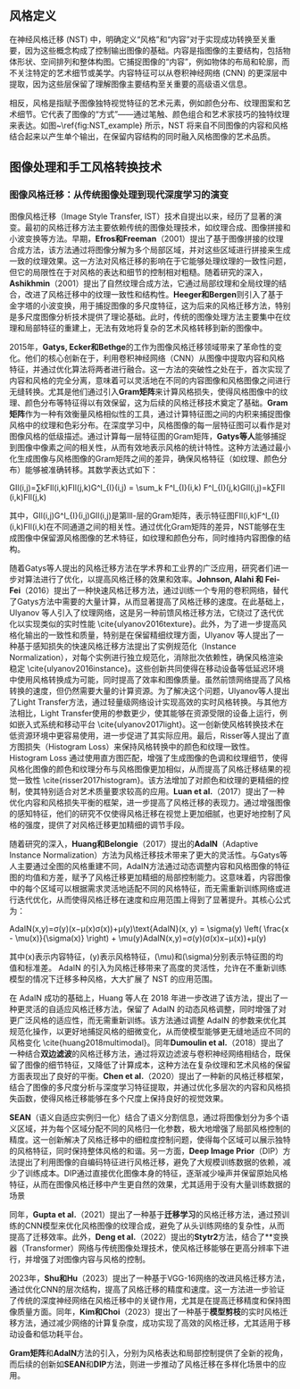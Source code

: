 ## 风格定义

在神经风格迁移 (NST) 中，明确定义“风格”和“内容”对于实现成功转换至关重要，因为这些概念构成了控制输出图像的基础。内容是指图像的主要结构，包括物体形状、空间排列和整体构图。它捕捉图像的“内容”，例如物体的布局和轮廓，而不关注特定的艺术细节或美学。内容特征可以从卷积神经网络 (CNN) 的更深层中提取，因为这些层保留了理解图像主要结构至关重要的高级语义信息。

相反，风格是指赋予图像独特视觉特征的艺术元素，例如颜色分布、纹理图案和艺术细节。它代表了图像的“方式”——通过笔触、颜色组合和艺术家技巧的独特纹理来表达。如图~\ref{fig:NST_example} 所示，NST 将来自不同图像的内容和风格结合起来以产生单个输出，在保留内容结构的同时融入风格图像的艺术品质。

## 图像处理和手工风格转换技术

### **图像风格迁移：从传统图像处理到现代深度学习的演变**

图像风格迁移（Image Style Transfer, IST）技术自提出以来，经历了显著的演变。最初的风格迁移方法主要依赖传统的图像处理技术，如纹理合成、图像拼接和小波变换等方法。早期，**Efros和Freeman**（2001）提出了基于图像拼接的纹理合成方法，该方法通过将图像分解为多个局部区域，并对这些区域进行拼接来生成一致的纹理效果。这一方法对风格迁移的影响在于它能够处理纹理的一致性问题，但它的局限性在于对风格的表达和细节的控制相对粗糙。随着研究的深入，**Ashikhmin**（2001）提出了自然纹理合成方法，它通过局部纹理和全局纹理的结合，改进了风格迁移中的纹理一致性和结构性。**Heeger和Bergen**则引入了基于金字塔的小波变换，用于捕捉图像的多尺度特征，这为后来的风格迁移方法，特别是多尺度图像分析技术提供了理论基础。此时，传统的图像处理方法主要集中在纹理和局部特征的重建上，无法有效地将复杂的艺术风格转移到新的图像中。

2015年，**Gatys, Ecker和Bethge**的工作为图像风格迁移领域带来了革命性的变化。他们的核心创新在于，利用卷积神经网络（CNN）从图像中提取内容和风格特征，并通过优化算法将两者进行融合。这一方法的突破性之处在于，首次实现了内容和风格的完全分离，意味着可以灵活地在不同的内容图像和风格图像之间进行无缝转换。尤其是他们通过引入**Gram矩阵**来计算风格损失，使得风格图像中的纹理、颜色分布等特征得以有效保留，这为后续的风格迁移技术奠定了基础。**Gram矩阵**作为一种有效衡量风格相似性的工具，通过计算特征图之间的内积来捕捉图像风格中的纹理和色彩分布。在深度学习中，风格图像的每一层特征图可以看作是对图像风格的低级描述。通过计算每一层特征图的Gram矩阵，**Gatys等人**能够捕捉到图像中像素之间的相关性，从而有效地表示风格的统计特性。这种方法通过最小化生成图像与风格图像的Gram矩阵之间的差异，确保风格特征（如纹理、颜色分布）能够被准确转移。其数学表达式如下：

GIl(i,j)=∑kFIl(i,k)FIl(j,k)G^l_{I}(i,j) = \sum_k F^l_{I}(i,k) F^l_{I}(j,k)GIl​(i,j)=k∑​FIl​(i,k)FIl​(j,k)

其中，GIl(i,j)G^l_{I}(i,j)GIl​(i,j)是第lll-层的Gram矩阵，表示特征图FIl(i,k)F^l_{I}(i,k)FIl​(i,k)在不同通道之间的相关性。通过优化Gram矩阵的差异，NST能够在生成图像中保留源风格图像的艺术特征，如纹理和颜色分布，同时维持内容图像的结构。

随着Gatys等人提出的风格迁移方法在学术界和工业界的广泛应用，研究者们进一步对算法进行了优化，以提高风格迁移的效果和效率。**Johnson, Alahi 和 Fei-Fei**（2016）提出了一种快速风格迁移方法，通过训练一个专用的卷积网络，替代了Gatys方法中需要的大量计算，从而显著提高了风格迁移的速度。在此基础上，Ulyanov 等人引入了纹理网络，这是另一种前馈风格迁移方法，它绕过了迭代优化以实现类似的实时性能 \cite{ulyanov2016texture}。此外，为了进一步提高风格化输出的一致性和质量，特别是在保留精细纹理方面，Ulyanov 等人提出了一种基于感知损失的快速风格迁移方法提出了实例规范化（Instance Normalization），对每个实例进行独立规范化，消除批次依赖性，确保风格渲染稳定 \cite{ulyanov2016instance}。这些创新共同使得在移动设备等低延迟环境中使用风格转换成为可能，同时提高了效率和图像质量。虽然前馈网络提高了风格转换的速度，但仍然需要大量的计算资源。为了解决这个问题，Ulyanov等人提出了Light Transfer方法，通过轻量级网络设计实现高效的实时风格转换。与其他方法相比，Light Transfer使用的参数更少，使其能够在资源受限的设备上运行，例如嵌入式系统和移动平台 \cite{ulyanov2017light}。这一创新使风格转换技术在低资源环境中更容易使用，进一步促进了其实际应用。最后，Risser等人提出了直方图损失（Histogram Loss）来保持风格转换中的颜色和纹理一致性。 Histogram Loss 通过使用直方图匹配，增强了生成图像的色调和纹理细节，使得风格化图像的颜色和纹理分布与风格图像更加相似，从而提高了风格迁移结果的视觉一致性 \cite{risser2017histogram}。该方法增加了对颜色和纹理的更精细的控制，使其特别适合对艺术质量要求较高的应用。**Luan et al.**（2017）提出了一种优化内容和风格损失平衡的框架，进一步提高了风格迁移的表现力。通过增强图像的感知特征，他们的研究不仅使得风格迁移在视觉上更加细腻，也更好地控制了风格的强度，提供了对风格迁移更加精细的调节手段。

随着研究的深入，**Huang和Belongie**（2017）提出的**AdaIN**（Adaptive Instance Normalization）方法为风格迁移技术带来了更大的灵活性。与Gatys等人主要通过全图的风格重建不同，AdaIN方法通过动态调整内容和风格图像的特征图的均值和方差，赋予了风格迁移更加精细的局部控制能力。这意味着，内容图像中的每个区域可以根据需求灵活地适配不同的风格特征，而无需重新训练网络或进行迭代优化，从而使得风格迁移在速度和应用范围上得到了显著提升。其核心公式为：

AdaIN(x,y)=σ(y)(x−μ(x)σ(x))+μ(y)\text{AdaIN}(x, y) = \sigma(y) \left( \frac{x - \mu(x)}{\sigma(x)} \right) + \mu(y)AdaIN(x,y)=σ(y)(σ(x)x−μ(x)​)+μ(y)

其中\(x\)表示内容特征，\(y\)表示风格特征，\(\mu\)和\(\sigma\)分别表示特征图的均值和标准差。 AdaIN 的引入为风格迁移带来了高度的灵活性，允许在不重新训练模型的情况下迁移多种风格，大大扩展了 NST 的应用范围。

在 AdaIN 成功的基础上，Huang 等人在 2018 年进一步改进了该方法，提出了一种更灵活的自适应风格迁移方法，保留了 AdaIN 的动态风格调整，同时增强了对更广泛风格的适应性，而无需重新训练。该方法通过调整 AdaIN 的参数来优化其规范化操作，以更好地捕捉风格的细微变化，从而使模型能够更无缝地适应不同的风格变化 \cite{huang2018multimodal}。同年**Dumoulin et al.**（2018）提出了一种结合**双边滤波**的风格迁移方法，通过将双边滤波与卷积神经网络相结合，既保留了图像的细节特征，又降低了计算成本，这种方法在复杂纹理和艺术风格的保留方面表现出了良好的平衡。**Chen et al.**（2020）提出了一种新的风格迁移框架，结合了图像的多尺度分析与深度学习特征提取，并通过优化多层次的内容和风格损失函数，使得风格迁移能够在多个尺度上保持良好的视觉效果。

**SEAN**（语义自适应实例归一化）结合了语义分割信息，通过将图像划分为多个语义区域，并为每个区域分配不同的风格归一化参数，极大地增强了局部风格控制的精度。这一创新解决了风格迁移中的细粒度控制问题，使得每个区域可以展示独特的风格特征，同时保持整体风格的和谐。另一方面，**Deep Image Prior**（DIP）方法提出了利用图像的自编码特征进行风格迁移，避免了大规模训练数据的依赖，减少了训练成本。DIP通过直接优化图像本身的特征，逐渐减少噪声并保留原始风格特征，从而在图像风格迁移中产生更自然的效果，尤其适用于没有大量训练数据的场景

同年，**Gupta et al.**（2021）提出了一种基于**迁移学习**的风格迁移方法，通过预训练的CNN模型来优化风格图像的纹理合成，避免了从头训练网络的复杂性，从而提高了迁移效率。此外，**Deng et al.**（2022）提出的**Stytr2**方法，结合了**变换器（Transformer）网络与传统图像处理技术，使风格迁移能够在更高分辨率下进行，并增强了对图像内容与风格的控制。

2023年，**Shu和Hu**（2023）提出了一种基于VGG-16网络的改进风格迁移方法，通过优化CNN的层次结构，提高了风格迁移的精度和速度。这一方法进一步验证了传统的深度神经网络在风格迁移中的关键作用，尤其是在提高迁移精度和保持图像质量方面。同年，**Kim和Choi**（2023）提出了一种基于**模型剪枝**的实时风格迁移方法，通过减少网络的计算复杂度，成功实现了高效的风格迁移，尤其适用于移动设备和低功耗平台。

**Gram矩阵**和**AdaIN**方法的引入，分别为风格表达和局部控制提供了全新的视角，而后续的创新如**SEAN**和**DIP**方法，则进一步推动了风格迁移在多样化场景中的应用。
 
